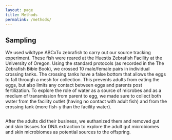 ```yaml
---
layout: page
title: Methods
permalink: /methods/
---
```


## Sampling

We used wildtype ABCxTu zebrafish to carry out our source tracking experiment. These fish were reared at the Huestis Zebrafish Facility at the University of Oregon. Using the standard protocols (as recorded in the The Zebrafish ~~Bible~~ Book), we crossed 10 male/female pairs in individual crossing tanks. The crossing tanks have a false bottom that allows the eggs to fall through a mesh for collection. This prevents adults from eating the eggs, but also limits any contact between eggs and parents post fertilization. To explore the role of water as a source of microbes and as a medium of transmission from parent to egg, we made sure to collect both water from the facility outlet (having no contact with adult fish) and from the crossing tank (more fish-y than the facility water). 

<image>

After the adults did their business, we euthanized them and removed gut and skin tissues for DNA extraction to explore the adult gut microbiomes and skin microbiomes as potential sources to the offspring. 

